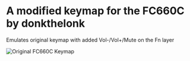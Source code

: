 # A modified keymap for the FC660C by donkthelonk

Emulates original keymap with added Vol-/Vol+/Mute on the Fn layer

![Original FC660C Keymap](https://i.imgur.com/fg89nez.jpg)
